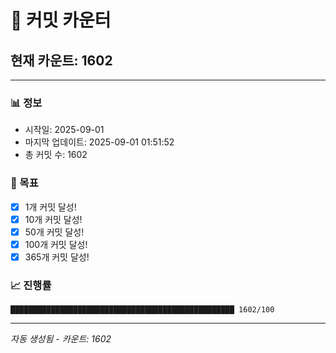# 🔢 커밋 카운터

## 현재 카운트: 1602

---

### 📊 정보
- 시작일: 2025-09-01
- 마지막 업데이트: 2025-09-01 01:51:52
- 총 커밋 수: 1602

### 🎯 목표
- [x] 1개 커밋 달성!
- [x] 10개 커밋 달성!
- [x] 50개 커밋 달성!
- [x] 100개 커밋 달성!
- [x] 365개 커밋 달성!

### 📈 진행률
```
██████████████████████████████████████████████████ 1602/100
```

---
*자동 생성됨 - 카운트: 1602*
